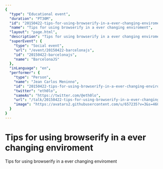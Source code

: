 ```yaml
---
{
  "type": "Educational event",
  "duration": "PT30M",
  "id": "20150422-tips-for-using-browserify-in-a-ever-changing-enviroment",
  "name": "Tips for using browserify in a ever changing enviroment",
  "layout": "page.html",
  "description": "Tips for using browserify in a ever changing enviroment",
  "superEvent": {
    "type": "Social event",
    "url": "/event/20150422-barcelonajs",
    "id": "20150422-barcelonajs",
    "name": "BarcelonaJS"
  },
  "inLanguage": "en",
  "performer": {
    "type": "Person",
    "name": "Jean Carlos Meninno",
    "id": "20150422-tips-for-using-browserify-in-a-ever-changing-enviroment",
    "twitter": "eth0lo",
    "sameAs": "https://twitter.com/@eth0lo",
    "url": "/talk/20150422-tips-for-using-browserify-in-a-ever-changing-enviroment.html",
    "image": "https://avatars2.githubusercontent.com/u/657235?v=3&s=460"
  }
}
---
```

# Tips for using browserify in a ever changing enviroment

Tips for using browserify in a ever changing enviroment